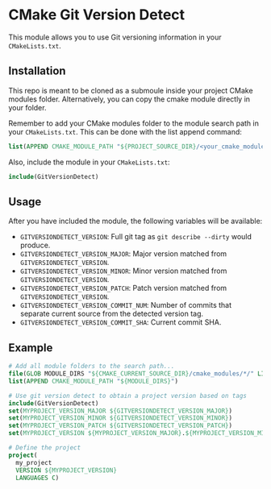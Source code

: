 # CMake Git Version Detect

This module allows you to use Git versioning information in your `CMakeLists.txt`.


## Installation

This repo is meant to be cloned as a submoule inside your project CMake modules folder. Alternatively, you can copy the cmake module directly in your folder.

Remember to add your CMake modules folder to the module search path in your `CMakeLists.txt`. This can be done with the list append command:
```CMake
list(APPEND CMAKE_MODULE_PATH "${PROJECT_SOURCE_DIR}/<your_cmake_modules_folder>/cmake-gitversiondetect")
```

Also, include the module in your `CMakeLists.txt`:
```CMake
include(GitVersionDetect)
```


## Usage

After you have included the module, the following variables will be available:
* `GITVERSIONDETECT_VERSION`: Full git tag as `git describe --dirty` would produce.
* `GITVERSIONDETECT_VERSION_MAJOR`: Major version matched from `GITVERSIONDETECT_VERSION`.
* `GITVERSIONDETECT_VERSION_MINOR`: Minor version matched from `GITVERSIONDETECT_VERSION`.
* `GITVERSIONDETECT_VERSION_PATCH`: Patch version matched from `GITVERSIONDETECT_VERSION`.
* `GITVERSIONDETECT_VERSION_COMMIT_NUM`: Number of commits that separate current source from the detected version tag.
* `GITVERSIONDETECT_VERSION_COMMIT_SHA`: Current commit SHA.


## Example

```CMake
# Add all module folders to the search path...
file(GLOB MODULE_DIRS "${CMAKE_CURRENT_SOURCE_DIR}/cmake_modules/*/" LIST_DIRECTORIES true)
list(APPEND CMAKE_MODULE_PATH "${MODULE_DIRS}")

# Use git version detect to obtain a project version based on tags
include(GitVersionDetect)
set(MYPROJECT_VERSION_MAJOR ${GITVERSIONDETECT_VERSION_MAJOR})
set(MYPROJECT_VERSION_MINOR ${GITVERSIONDETECT_VERSION_MINOR})
set(MYPROJECT_VERSION_PATCH ${GITVERSIONDETECT_VERSION_PATCH})
set(MYPROJECT_VERSION ${MYPROJECT_VERSION_MAJOR}.${MYPROJECT_VERSION_MINOR}.${MYPROJECT_VERSION_PATCH})

# Define the project
project(
  my_project
  VERSION ${MYPROJECT_VERSION}
  LANGUAGES C)
```
